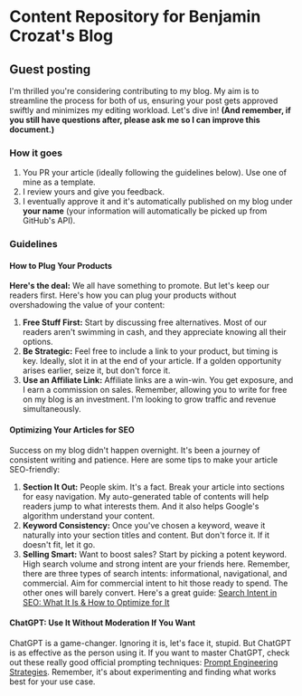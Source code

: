 # Content Repository for Benjamin Crozat's Blog

## Guest posting

I'm thrilled you're considering contributing to my blog. My aim is to streamline the process for both of us, ensuring your post gets approved swiftly and minimizes my editing workload. Let's dive in! **(And remember, if you still have questions after, please ask me so I can improve this document.)**

### How it goes

1. You PR your article (ideally following the guidelines below). Use one of mine as a template.
2. I review yours and give you feedback.
3. I eventually approve it and it's automatically published on my blog under **your name** (your information will automatically be picked up from GitHub's API).

### Guidelines

#### How to Plug Your Products

**Here's the deal:** We all have something to promote. But let's keep our readers first. Here's how you can plug your products without overshadowing the value of your content:

1. **Free Stuff First:** Start by discussing free alternatives. Most of our readers aren't swimming in cash, and they appreciate knowing all their options.
2. **Be Strategic:** Feel free to include a link to your product, but timing is key. Ideally, slot it in at the end of your article. If a golden opportunity arises earlier, seize it, but don't force it.
3. **Use an Affiliate Link:** Affiliate links are a win-win. You get exposure, and I earn a commission on sales. Remember, allowing you to write for free on my blog is an investment. I'm looking to grow traffic and revenue simultaneously.

#### Optimizing Your Articles for SEO

Success on my blog didn't happen overnight. It's been a journey of consistent writing and patience. Here are some tips to make your article SEO-friendly:

1. **Section It Out:** People skim. It's a fact. Break your article into sections for easy navigation. My auto-generated table of contents will help readers jump to what interests them. And it also helps Google's algorithm understand your content.
2. **Keyword Consistency:** Once you've chosen a keyword, weave it naturally into your section titles and content. But don't force it. If it doesn't fit, let it go.
3. **Selling Smart:** Want to boost sales? Start by picking a potent keyword. High search volume and strong intent are your friends here. Remember, there are three types of search intents: informational, navigational, and commercial. Aim for commercial intent to hit those ready to spend. The other ones will barely convert. Here's a great guide: [Search Intent in SEO: What It Is & How to Optimize for It](https://ahrefs.com/blog/search-intent/)

#### ChatGPT: Use It Without Moderation If You Want

ChatGPT is a game-changer. Ignoring it is, let's face it, stupid. But ChatGPT is as effective as the person using it. If you want to master ChatGPT, check out these really good official prompting techniques: [Prompt Engineering Strategies](https://platform.openai.com/docs/guides/prompt-engineering/six-strategies-for-getting-better-results). Remember, it's about experimenting and finding what works best for your use case.
